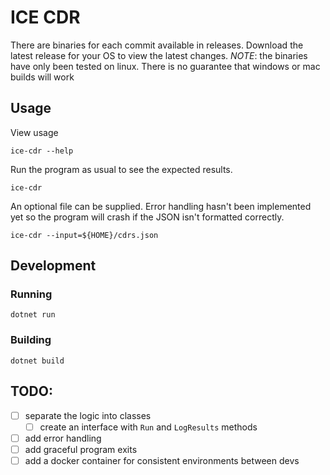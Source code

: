 # ICE CDR

There are binaries for each commit available in releases. Download the latest release for your OS to view the latest changes. *NOTE*: the binaries have only been tested on linux. There is no guarantee that windows or mac builds will work

## Usage

View usage
```
ice-cdr --help
```

Run the program as usual to see the expected results.
```
ice-cdr
```

An optional file can be supplied. Error handling hasn't been implemented yet so the program will crash if the JSON isn't formatted correctly.
```
ice-cdr --input=${HOME}/cdrs.json
```
## Development

### Running

```
dotnet run
```

### Building

```
dotnet build
```

## TODO:
- [ ] separate the logic into classes
    - [ ] create an interface with `Run` and `LogResults` methods
- [ ] add error handling
- [ ] add graceful program exits
- [ ] add a docker container for consistent environments between devs
